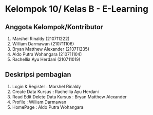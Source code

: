 # Kelompok 10/ Kelas B - E-Learning

## Anggota Kelompok/Kontributor
1. Marshel Rinaldy (210711222)
2. William Darmawan (210711106)
3. Bryan Matthew Alexander (210711235)
4. Aldo Putra Wohangara (210711104)
5. Rachellia Ayu Herdani (210711019)

## Deskripsi pembagian
1. Login & Register : Marshel Rinaldy
2. Create Data Kursus : Rachellia Ayu Herdani
3. Read Edit Delete Data Kursus : Bryan Matthew Alexander
4. Profile : William Darmawan
5. HomePage : Aldo Putra Wohangara

